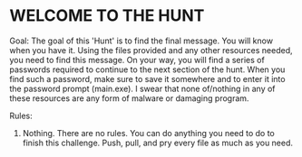 # WELCOME TO THE HUNT
Goal:
The goal of this 'Hunt' is to find the final message. You will know when you have it.
Using the files provided and any other resources needed, you need to find this message. 
On your way, you will find a series of passwords required to continue to the next section of the hunt. 
When you find such a password, make sure to save it somewhere and to enter it into the password prompt (main.exe).
I swear that none of/nothing in any of these resources are any form of malware or damaging program.

Rules:
1. Nothing. There are no rules. You can do anything you need to do to finish this challenge. Push, pull, and pry every file as much as you need.
